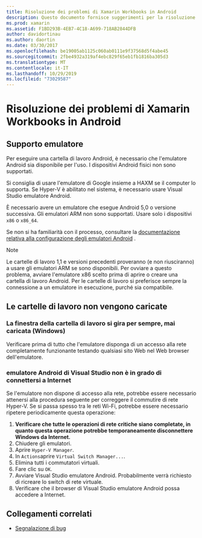 ```yaml
---
title: Risoluzione dei problemi di Xamarin Workbooks in Android
description: Questo documento fornisce suggerimenti per la risoluzione dei problemi per l'uso di Xamarin Workbooks in Android. Viene illustrato il supporto dell'emulatore, le cartelle di lavoro che non verranno caricate e altri argomenti.
ms.prod: xamarin
ms.assetid: F1BD293B-4EB7-4C18-A699-718AB2844DFB
author: davidortinau
ms.author: daortin
ms.date: 03/30/2017
ms.openlocfilehash: be19005ab1125c060ab0111e9f37568d5f4abe45
ms.sourcegitcommit: 2fbe4932a319af4ebc829f65eb1fb1816ba305d3
ms.translationtype: MT
ms.contentlocale: it-IT
ms.lasthandoff: 10/29/2019
ms.locfileid: "73029587"
---
```

# <a name="troubleshooting-xamarin-workbooks-on-android"></a>Risoluzione dei problemi di Xamarin Workbooks in Android

## <a name="emulator-support"></a>Supporto emulatore

Per eseguire una cartella di lavoro Android, è necessario che l'emulatore Android sia disponibile per l'uso. I dispositivi Android fisici non sono supportati.

Si consiglia di usare l'emulatore di Google insieme a HAXM se il computer lo supporta.
Se Hyper-V è abilitato nel sistema, è necessario usare Visual Studio emulatore Android.

È necessario avere un emulatore che esegue Android 5,0 o versione successiva. Gli emulatori ARM non sono supportati. Usare solo i dispositivi `x86` o `x86_64`.

Se non si ha familiarità con il processo, consultare la [documentazione relativa alla configurazione degli emulatori Android][android-emu] .

> [!NOTE]
> Le cartelle di lavoro 1,1 e versioni precedenti proveranno (e non riusciranno) a usare gli emulatori ARM se sono disponibili. Per ovviare a questo problema, avviare l'emulatore x86 scelto prima di aprire o creare una cartella di lavoro Android. Per le cartelle di lavoro si preferisce sempre la connessione a un emulatore in esecuzione, purché sia compatibile.

## <a name="workbooks-wont-load"></a>Le cartelle di lavoro non vengono caricate

### <a name="workbook-window-spins-forever-never-loads-windows"></a>La finestra della cartella di lavoro si gira per sempre, mai caricata (Windows)

Verificare prima di tutto che l'emulatore disponga di un accesso alla rete completamente funzionante testando qualsiasi sito Web nel Web browser dell'emulatore.

### <a name="visual-studio-android-emulator-cannot-connect-to-the-internet"></a>emulatore Android di Visual Studio non è in grado di connettersi a Internet

Se l'emulatore non dispone di accesso alla rete, potrebbe essere necessario attenersi alla procedura seguente per correggere il commutire di rete Hyper-V. Se si passa spesso tra le reti Wi-Fi, potrebbe essere necessario ripetere periodicamente questa operazione:

1. **Verificare che tutte le operazioni di rete critiche siano completate, in quanto questa operazione potrebbe temporaneamente disconnettere Windows da Internet.**
1. Chiudere gli emulatori.
1. Aprire `Hyper-V Manager`.
1. In `Actions`aprire `Virtual Switch Manager...`.
1. Elimina tutti i commutatori virtuali.
1. Fare clic su `OK`.
1. Avviare Visual Studio emulatore Android. Probabilmente verrà richiesto di ricreare lo switch di rete virtuale.
1. Verificare che il browser di Visual Studio emulatore Android possa accedere a Internet.

[android-emu]: ~/android/deploy-test/debugging/debug-on-emulator.md

## <a name="related-links"></a>Collegamenti correlati

- [Segnalazione di bug](~/tools/workbooks/install.md#reporting-bugs)
